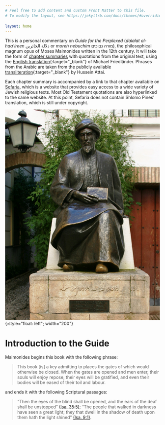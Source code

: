 ```yaml
---
# Feel free to add content and custom Front Matter to this file.
# To modify the layout, see https://jekyllrb.com/docs/themes/#overriding-theme-defaults

layout: home
---
```


This is a personal commentary on _Guide for the Perplexed_ (_dalalat al-haa'ireen_ دلالة الحائرين  or _moreh nebuchim_ מורה נבוכים), the philosophical magnum opus of Moses Maimonides written in the 12th century. It will take the form of [chapter summaries]({{site.baseurl}}/summaries) with quotations from the original text, using the [English translation](https://www.sefaria.org/Guide_for_the_Perplexed){:target="_blank"} of Michael Friedländer. Phrases from the Arabic are taken from the publicly available [transliteration](https://archive.org/details/DelalatolHaerin_201804){:target="_blank"} by Hussein Attai.

Each chapter summary is accompanied by a link to that chapter available on [Sefaria](https://www.sefaria.org/), which is a website that provides easy access to a wide variety of Jewish religious texts. Most Old Testament quotations are also hyperlinked to the same website. At this point, Sefaria does not contain Shlomo Pines' translation, which is still under copyright.

![image](/assets/MaimonidesStatue.png){:style="float: left"; width="200"}

# Introduction to the Guide
Maimonides begins this book with the following phrase:
> This book [is] a key admitting to places the gates of which would otherwise be closed. When the gates are opened and men enter, their souls will enjoy repose, their eyes will be gratified, and even their bodies will be eased of their toil and labour.

and ends it with the following Scriptural passages:
>  “Then the eyes of the blind shall be opened, and the ears of the deaf shall be unstopped” [(Isa. 35:5)](https://sefaria.org/Isaiah.35.5); “The people that walked in darkness have seen a great light; they that dwell in the shadow of death upon them hath the light shined” [(Isa. 9:1)](https://sefaria.org/Isaiah.9.1).
